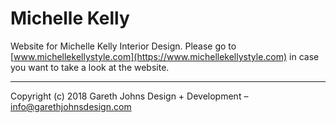 # Michelle Kelly

Website for Michelle Kelly Interior Design. Please go to [www.michellekellystyle.com](https://www.michellekellystyle.com) in case you want to take a look at the website.

* * *

Copyright (c) 2018 Gareth Johns Design + Development – info@garethjohnsdesign.com